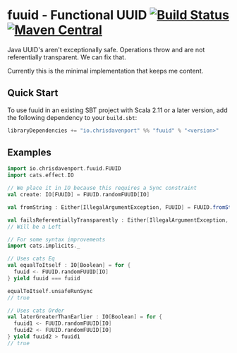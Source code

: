 # fuuid - Functional UUID [![Build Status](https://travis-ci.com/ChristopherDavenport/fuuid.svg?branch=master)](https://travis-ci.com/ChristopherDavenport/fuuid) [![Maven Central](https://maven-badges.herokuapp.com/maven-central/io.chrisdavenport/fuuid_2.12/badge.svg)](https://maven-badges.herokuapp.com/maven-central/io.chrisdavenport/fuuid_2.12)

Java UUID's aren't exceptionally safe. Operations throw and are not
referentially transparent. We can fix that.

Currently this is the minimal implementation that keeps me content.

## Quick Start

To use fuuid in an existing SBT project with Scala 2.11 or a later version, add the following dependency to your
`build.sbt`:

```scala
libraryDependencies += "io.chrisdavenport" %% "fuuid" % "<version>"
```

## Examples

```scala
import io.chrisdavenport.fuuid.FUUID
import cats.effect.IO

// We place it in IO because this requires a Sync constraint
val create: IO[FUUID] = FUUID.randomFUUID[IO]

val fromString : Either[IllegalArgumentException, FUUID] = FUUID.fromString("d6faceab-4193-4508-86ca-e1561d38fea6")

val failsReferentiallyTransparently : Either[IllegalArgumentException, FUUID] = FUUID.fromString("Not a UUID")
// Will be a Left

// For some syntax improvements
import cats.implicits._

// Uses cats Eq
val equalToItself : IO[Boolean] = for {
  fuuid <- FUUID.randomFUUID[IO]
} yield fuuid === fuiid

equalToItself.unsafeRunSync
// true

// Uses cats Order
val laterGreaterThanEarlier : IO[Boolean] = for {
  fuuid1 <- FUUID.randomFUUID[IO]
  fuuid2 <- FUUID.randomFUUID[IO]
} yield fuuid2 > fuuid1
// true
```
